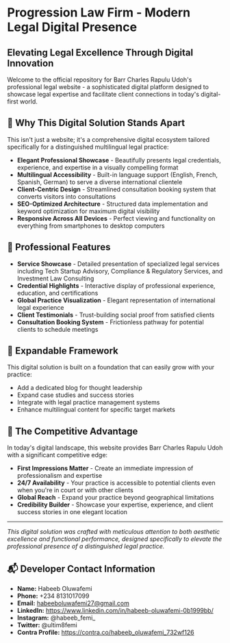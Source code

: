 # Progression Law Firm - Modern Legal Digital Presence

## Elevating Legal Excellence Through Digital Innovation

Welcome to the official repository for Barr Charles Rapulu Udoh's professional legal website - a sophisticated digital platform designed to showcase legal expertise and facilitate client connections in today's digital-first world.

## 🌟 Why This Digital Solution Stands Apart

This isn't just a website; it's a comprehensive digital ecosystem tailored specifically for a distinguished multilingual legal practice:

- **Elegant Professional Showcase** - Beautifully presents legal credentials, experience, and expertise in a visually compelling format
- **Multilingual Accessibility** - Built-in language support (English, French, Spanish, German) to serve a diverse international clientele
- **Client-Centric Design** - Streamlined consultation booking system that converts visitors into consultations
- **SEO-Optimized Architecture** - Structured data implementation and keyword optimization for maximum digital visibility
- **Responsive Across All Devices** - Perfect viewing and functionality on everything from smartphones to desktop computers

## 💼 Professional Features

- **Service Showcase** - Detailed presentation of specialized legal services including Tech Startup Advisory, Compliance & Regulatory Services, and Investment Law Consulting
- **Credential Highlights** - Interactive display of professional experience, education, and certifications
- **Global Practice Visualization** - Elegant representation of international legal experience
- **Client Testimonials** - Trust-building social proof from satisfied clients
- **Consultation Booking System** - Frictionless pathway for potential clients to schedule meetings

## 🚀 Expandable Framework

This digital solution is built on a foundation that can easily grow with your practice:

- Add a dedicated blog for thought leadership
- Expand case studies and success stories
- Integrate with legal practice management systems
- Enhance multilingual content for specific target markets

## 💫 The Competitive Advantage

In today's digital landscape, this website provides Barr Charles Rapulu Udoh with a significant competitive edge:

- **First Impressions Matter** - Create an immediate impression of professionalism and expertise
- **24/7 Availability** - Your practice is accessible to potential clients even when you're in court or with other clients
- **Global Reach** - Expand your practice beyond geographical limitations
- **Credibility Builder** - Showcase your expertise, experience, and client success stories in one elegant location

---

*This digital solution was crafted with meticulous attention to both aesthetic excellence and functional performance, designed specifically to elevate the professional presence of a distinguished legal practice.*

## 📬 Developer Contact Information

- **Name:** Habeeb Oluwafemi 
- **Phone:** +234 8131017099
- **Email:** habeeboluwafemi27@gmail.com
- **LinkedIn:** https://www.linkedin.com/in/habeeb-oluwafemi-0b1999bb/
- **Instagram:** @habeeb_femi_
- **Twitter:** @ultim8femi
- **Contra Profile:** https://contra.co/habeeb_oluwafemi_732wf126
